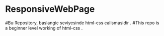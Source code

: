 # ResponsiveWebPage

#Bu Repository, baslangic seviyesinde html-css calismasidir .
#This repo is a beginner level working of html-css .
